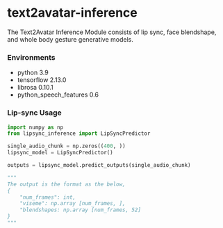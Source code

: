 # text2avatar-inference
The Text2Avatar Inference Module consists of lip sync, face blendshape, and whole body gesture generative models.

### Environments
* python 3.9
* tensorflow 2.13.0
* librosa 0.10.1
* python_speech_features 0.6

### Lip-sync Usage
```python
import numpy as np
from lipsync_inference import LipSyncPredictor

single_audio_chunk = np.zeros((400, ))
lipsync_model = LipSyncPredictor()

outputs = lipsync_model.predict_outputs(single_audio_chunk)

"""
The output is the format as the below,
{
    "num_frames": int,
    "viseme": np.array [num_frames, ],
    "blendshapes: np.array [num_frames, 52]
}
"""
```